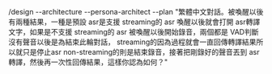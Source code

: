 /design --architecture --persona-architect  --plan "繁體中文對話。被喚醒以後有兩種結果，一種是預設 asr是支援 streaming的 asr 喚醒以後就會打開 asr轉譯文字，如果是不支援 streaming的 asr 被喚醒以後開始錄音，兩個都是  VAD判斷沒有聲音以後是為結束此輪對話， streaming的因為過程就會一直回傳轉譯結果所以就只是停止asr non-streaming的則是結束錄音，接著把剛錄好的聲音丟到  asr轉譯，然後再一次性回傳結果，這樣你認為如何？"